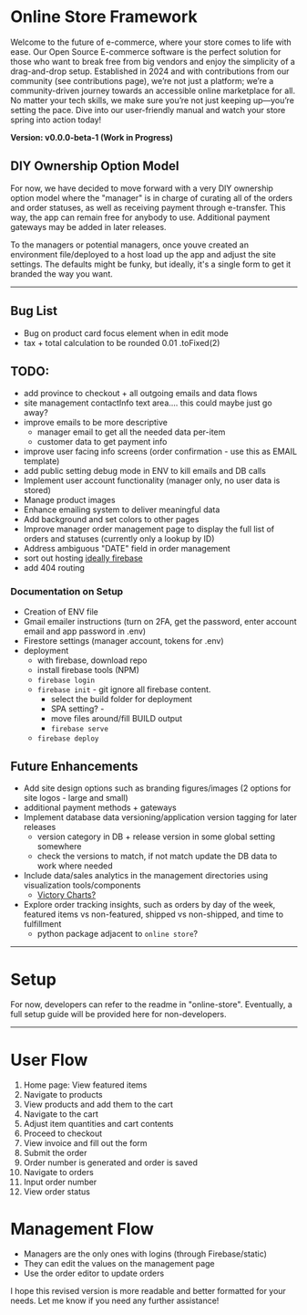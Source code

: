 # Online Store Framework

Welcome to the future of e-commerce, where your store comes to life with ease. Our Open Source E-commerce software is the perfect solution for those who want to break free from big vendors and enjoy the simplicity of a drag-and-drop setup. Established in 2024 and with contributions from our community (see contributions page), we’re not just a platform; we’re a community-driven journey towards an accessible online marketplace for all. No matter your tech skills, we make sure you’re not just keeping up—you’re setting the pace. Dive into our user-friendly manual and watch your store spring into action today!

**Version: v0.0.0-beta-1 (Work in Progress)**

## DIY Ownership Option Model

For now, we have decided to move forward with a very DIY ownership option model where the "manager" is in charge of curating all of the orders and order statuses, as well as receiving payment through e-transfer. This way, the app can remain free for anybody to use. Additional payment gateways may be added in later releases.

To the managers or potential managers, once youve created an environment file/deployed to a host load up the app and adjust the site settings. The defaults might be funky, but ideally, it's a single form to get it branded the way you want.

---

## Bug List

- Bug on product card focus element when in edit mode
- tax + total calculation to be rounded 0.01 .toFixed(2)

## TODO:

- add province to checkout + all outgoing emails and data flows
- site management contactInfo text area.... this could maybe just go away?
- improve emails to be more descriptive
    - manager email to get all the needed data per-item
    - customer data to get payment info
- improve user facing info screens (order confirmation - use this as EMAIL template)
- add public setting debug mode in ENV to kill emails and DB calls
- Implement user account functionality (manager only, no user data is stored)
- Manage product images
- Enhance emailing system to deliver meaningful data
- Add background and set colors to other pages
- Improve manager order management page to display the full list of orders and statuses (currently only a lookup by ID)
- Address ambiguous "DATE" field in order management
- sort out hosting [ideally firebase](https://firebase.google.com/docs/hosting/)
- add 404 routing

### Documentation on Setup

- Creation of ENV file
- Gmail emailer instructions (turn on 2FA, get the password, enter account email and app password in .env)
- Firestore settings (manager account, tokens for .env)
- deployment 
    - with firebase, download repo
    - install firebase tools (NPM)
    - `firebase login`
    - `firebase init` - git ignore all firebase content.
        - select the build folder for deployment
        - SPA setting? - 
        - move files around/fill BUILD output 
        - `firebase serve`
    - `firebase deploy`

## Future Enhancements

- Add site design options such as branding figures/images (2 options for site logos - large and small)
- additional payment methods + gateways
- Implement database data versioning/application version tagging for later releases
    - version category in DB + release version in some global setting somewhere
    - check the versions to match, if not match update the DB data to work where needed
- Include data/sales analytics in the management directories using visualization tools/components
    - [Victory Charts?](https://www.npmjs.com/package/victory)
- Explore order tracking insights, such as orders by day of the week, featured items vs non-featured, shipped vs non-shipped, and time to fulfillment
    - python package adjacent to `online store`?

---

# Setup

For now, developers can refer to the readme in "online-store". Eventually, a full setup guide will be provided here for non-developers.

---

# User Flow

1. Home page: View featured items
2. Navigate to products
3. View products and add them to the cart
4. Navigate to the cart
5. Adjust item quantities and cart contents
6. Proceed to checkout
7. View invoice and fill out the form
8. Submit the order
9. Order number is generated and order is saved
10. Navigate to orders
11. Input order number
12. View order status

# Management Flow

- Managers are the only ones with logins (through Firebase/static)
- They can edit the values on the management page
- Use the order editor to update orders

I hope this revised version is more readable and better formatted for your needs. Let me know if you need any further assistance!